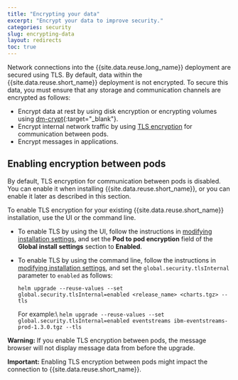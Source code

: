 ```yaml
---
title: "Encrypting your data"
excerpt: "Encrypt your data to improve security."
categories: security
slug: encrypting-data
layout: redirects
toc: true
---
```


Network connections into the {{site.data.reuse.long_name}} deployment are secured using TLS. By default, data within the {{site.data.reuse.short_name}} deployment is not encrypted. To secure this data, you must ensure that any storage and communication channels are encrypted as follows:

* Encrypt data at rest by using disk encryption or encrypting volumes using [dm-crypt](https://www.ibm.com/support/knowledgecenter/SSBS6K_3.2.0/installing/etcd.html){:target="_blank"}.
* Encrypt internal network traffic by using [TLS encryption](#enabling-encryption-between-pods) for communication between pods.
* Encrypt messages in applications.


## Enabling encryption between pods

By default, TLS encryption for communication between pods is disabled. You can enable it when installing {{site.data.reuse.short_name}}, or you can enable it later as described in this section.

To enable TLS encryption for your existing {{site.data.reuse.short_name}} installation, use the UI or the command line.

- To enable TLS by using the UI, follow the instructions in [modifying installation settings](../../administering/modifying-installation/#using-the-ui), and set the **Pod to pod encryption** field of the **Global install settings** section to **Enabled**.
- To enable TLS by using the command line, follow the instructions in [modifying installation settings](../../administering/modifying-installation/#using-the-cli), and set the `global.security.tlsInternal` parameter to `enabled` as follows:

   `helm upgrade --reuse-values --set global.security.tlsInternal=enabled <release_name> <charts.tgz> --tls`

   For example:\\
   `helm upgrade --reuse-values --set global.security.tlsInternal=enabled eventstreams ibm-eventstreams-prod-1.3.0.tgz --tls`

**Warning:** If you enable TLS encryption between pods, the message browser will not display message data from before the upgrade.

**Important:** Enabling TLS encryption between pods might impact the connection to {{site.data.reuse.short_name}}.
